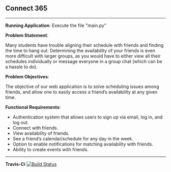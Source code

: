 ## Connect 365
---
**Running Application**:
Execute the file "main.py"

**Problem Statement**:

Many students have trouble aligning their schedule with friends and finding the time to hang out. Determining the availability of your friends is even more difficult with larger groups, as you would have to either view all their schedules individually or message everyone in a group chat (which can be a hassle to do).

**Problem Objectives**:

The objective of our web application is to solve scheduling issues among friends, and allow one to easily access a friend’s availability at any given time.

**Functional Requirements**:

- Authentication system that allows users to sign up via email, log in, and log out.
- Connect with friends.
- View availability of friends.
- See a friend’s calendar/schedule for any day in the week.
- Option to enable notifications for matching availability with friends.
- Ability to create events with friends.
---

**Travis-Ci**
[![Build Status](https://travis-ci.com/legianni/CMPE131-Project.svg?branch=master)](https://travis-ci.com/legianni/CMPE131-Project)

